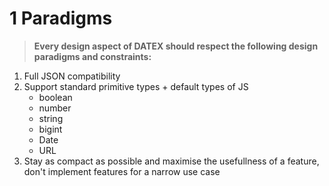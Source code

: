 # 1 Paradigms
> **Every design aspect of DATEX should respect the following design paradigms and constraints:**

1. Full JSON compatibility
2. Support standard primitive types + default types of JS
    - boolean
    - number
    - string
    - bigint
    - Date
    - URL
3. Stay as compact as possible and maximise the usefullness of a feature, don't implement features for a narrow use case
